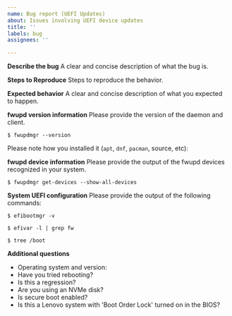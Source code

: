 ```yaml
---
name: Bug report (UEFI Updates)
about: Issues involving UEFI device updates
title: ''
labels: bug
assignees: ''

---
```


**Describe the bug**
A clear and concise description of what the bug is.


**Steps to Reproduce**
Steps to reproduce the behavior.


**Expected behavior**
A clear and concise description of what you expected to happen.

**fwupd version information**
Please provide the version of the daemon and client.
```shell
$ fwupdmgr --version
```

Please note how you installed it (`apt`, `dnf`, `pacman`, source, etc):

**fwupd device information**
Please provide the output of the fwupd devices recognized in your system.

```shell
$ fwupdmgr get-devices --show-all-devices
```

**System UEFI configuration**
Please provide the output of the following commands:
```shell
$ efibootmgr -v
```

```shell
$ efivar -l | grep fw
```

```shell
$ tree /boot
```

**Additional questions**
- Operating system and version:
- Have you tried rebooting?
- Is this a regression?
- Are you using an NVMe disk?
- Is secure boot enabled?
- Is this a Lenovo system with 'Boot Order Lock' turned on in the BIOS?
